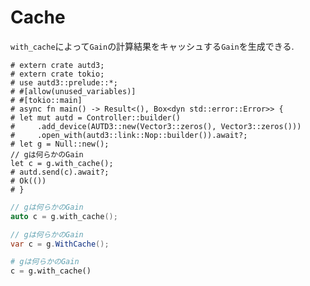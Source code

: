 # Cache

`with_cache`によって`Gain`の計算結果をキャッシュする`Gain`を生成できる.

```rust,edition2021
# extern crate autd3;
# extern crate tokio;
# use autd3::prelude::*;
# #[allow(unused_variables)]
# #[tokio::main]
# async fn main() -> Result<(), Box<dyn std::error::Error>> {
# let mut autd = Controller::builder()
#     .add_device(AUTD3::new(Vector3::zeros(), Vector3::zeros()))
#     .open_with(autd3::link::Nop::builder()).await?;
# let g = Null::new();
// gは何らかのGain
let c = g.with_cache();
# autd.send(c).await?;
# Ok(())
# }
```

```cpp
// gは何らかのGain
auto c = g.with_cache();
```

```cs
// gは何らかのGain
var c = g.WithCache();
```

```python
# gは何らかのGain
c = g.with_cache()
```
